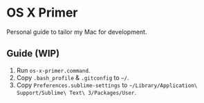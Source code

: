 # OS X Primer
Personal guide to tailor my Mac for development.

## Guide (WIP)

1. Run `os-x-primer.command`.
2. Copy `.bash_profile` & `.gitconfig` to `~/`.
3. Copy `Preferences.sublime-settings` to `~/Library/Application\ Support/Sublime\ Text\ 3/Packages/User`.